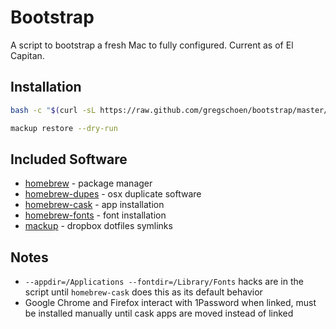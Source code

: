 # Bootstrap

A script to bootstrap a fresh Mac to fully configured. Current as of El Capitan.

## Installation

```sh
bash -c "$(curl -sL https://raw.github.com/gregschoen/bootstrap/master/bootstrap)"
```

```sh
mackup restore --dry-run
```

## Included Software

- [homebrew](https://github.com/Homebrew/homebrew) - package manager
- [homebrew-dupes](https://github.com/Homebrew/homebrew-dupes) - osx duplicate software
- [homebrew-cask](https://github.com/caskroom/homebrew-cask) - app installation
- [homebrew-fonts](https://github.com/caskroom/homebrew-fonts) - font installation
- [mackup](https://github.com/lra/mackup) - dropbox dotfiles symlinks

## Notes

- `--appdir=/Applications --fontdir=/Library/Fonts` hacks are in the script until `homebrew-cask` does this as its default behavior
- Google Chrome and Firefox interact with 1Password when linked, must be installed manually until cask apps are moved instead of linked

